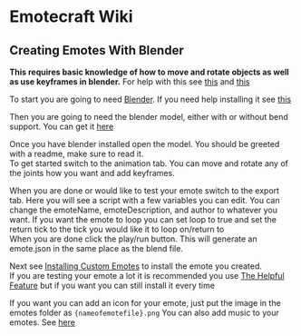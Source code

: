 # Emotecraft Wiki

## Creating Emotes With Blender

**This requires basic knowledge of how to move and rotate objects as well as use keyframes in blender.** For help with this see [this](https://docs.blender.org/manual/en/latest/scene_layout/object/editing/transform/introduction.html) and [this](https://docs.blender.org/manual/en/latest/animation/keyframes/introduction.html)

To start you are going to need [Blender](https://www.blender.org/download/).
If you need help installing it see [this](https://docs.blender.org/manual/en/latest/getting_started/installing/index.html)

Then you are going to need the blender model, either with or without bend support. You can get it [here](./downloads#tool-downloads)

Once you have blender installed open the model. You should be greeted with a readme, make sure to read it.\
To get started switch to the animation tab. You can move and rotate any of the joints how you want and add keyframes.

When you are done or would like to test your emote switch to the export tab. Here you will see a script with a few variables you can edit. You can change the emoteName, emoteDescription, and author to whatever you want. If you want the emote to loop you can set loop to true and set the return tick to the tick you would like it to loop on/return to\
When you are done click the play/run button. This will generate an emote.json in the same place as the blend file.

Next see [Installing Custom Emotes](./install-emotes) to install the emote you created.\
If you are testing your emote a lot it is recommended you use [The Helpful Feature](./a-helpful-feature) but if you want you can still install it every time

If you want you can add an icon for your emote, just put the image in the emotes folder as `{nameofemotefile}.png`
You can also add music to your emotes. See [here](./creating-music)
